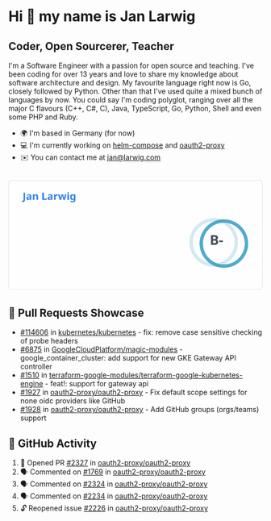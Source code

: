 # Hi 👋 my name is Jan Larwig

## Coder, Open Sourcerer, Teacher

I'm a Software Engineer with a passion for open source and teaching. I've been coding for over 13 years and love to share my knowledge about software architecture and design. My favourite language right now is Go, closely followed by Python. Other than that I've used quite a mixed bunch of languages by now. You could say I'm coding polyglot, ranging over all the major C flavours (C++, C#, C), Java, TypeScript, Go, Python, Shell and even some PHP and Ruby.

- 🌍 I'm based in Germany (for now)
- 💻 I'm currently working on [helm-compose](https://seacrew.github.io/helm-compose/) and [oauth2-proxy](https://github.com/oauth2-proxy/oauth2-proxy)
- ✉️ You can contact me at [jan@larwig.com](mailto:jan@larwig.com)

<br>

<a href="https://github.com/anuraghazra/github-readme-stats">
  <picture>
    <source
      srcset="https://raw.githubusercontent.com/tuunit/tuunit/main/general_dark.svg" 
      media="(prefers-color-scheme: dark)" 
    />
    <source
      srcset="https://raw.githubusercontent.com/tuunit/tuunit/main/general_light.svg" 
      media="(prefers-color-scheme: light), (prefers-color-scheme: no-preference)" 
    />
    <img src="https://raw.githubusercontent.com/tuunit/tuunit/main/general_light.svg" />
  </picture>
</a>

## 🔧 Pull Requests Showcase

- [#114606](https://github.com/kubernetes/kubernetes/issues/114606) in [kubernetes/kubernetes](https://github.com/kubernetes/kubernetes) - fix: remove case sensitive checking of probe headers
- [#6875](https://github.com/GoogleCloudPlatform/magic-modules/pull/6875) in [GoogleCloudPlatform/magic-modules](https://github.com/GoogleCloudPlatform/magic-modules) - google_container_cluster: add support for new GKE Gateway API controller
- [#1510](https://github.com/terraform-google-modules/terraform-google-kubernetes-engine/pull/1510) in [terraform-google-modules/terraform-google-kubernetes-engine](https://github.com/terraform-google-modules/terraform-google-kubernetes-engine) - feat!: support for gateway api
- [#1927](https://github.com/oauth2-proxy/oauth2-proxy/issues/1927) in [oauth2-proxy/oauth2-proxy](https://github.com/oauth2-proxy/oauth2-proxy) - Fix default scope settings for none oidc providers like GitHub
- [#1928](https://github.com/oauth2-proxy/oauth2-proxy/issues/1928) in [oauth2-proxy/oauth2-proxy](https://github.com/oauth2-proxy/oauth2-proxy) - Add GitHub groups (orgs/teams) support

## 🔔 GitHub Activity

<!--START_SECTION:activity-->
1. 💪 Opened PR [#2327](https://github.com/oauth2-proxy/oauth2-proxy/pull/2327) in [oauth2-proxy/oauth2-proxy](https://github.com/oauth2-proxy/oauth2-proxy)
2. 🗣 Commented on [#1769](https://github.com/oauth2-proxy/oauth2-proxy/issues/1769#issuecomment-1817472074) in [oauth2-proxy/oauth2-proxy](https://github.com/oauth2-proxy/oauth2-proxy)
3. 🗣 Commented on [#2324](https://github.com/oauth2-proxy/oauth2-proxy/issues/2324#issuecomment-1817469974) in [oauth2-proxy/oauth2-proxy](https://github.com/oauth2-proxy/oauth2-proxy)
4. 🗣 Commented on [#2234](https://github.com/oauth2-proxy/oauth2-proxy/issues/2234#issuecomment-1817469204) in [oauth2-proxy/oauth2-proxy](https://github.com/oauth2-proxy/oauth2-proxy)
5. 🔓 Reopened issue [#2226](https://github.com/oauth2-proxy/oauth2-proxy/issues/2226) in [oauth2-proxy/oauth2-proxy](https://github.com/oauth2-proxy/oauth2-proxy)
<!--END_SECTION:activity-->
